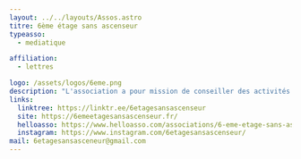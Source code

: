 ```yaml
---
layout: ../../layouts/Assos.astro
titre: 6ème étage sans ascenseur
typeasso:
  - mediatique

affiliation:
  - lettres

logo: /assets/logos/6eme.png
description: "L'association a pour mission de conseiller des activités culturelles parisiennes abordables pour les étudiants, cela par la publication d'un magazine dédiée à l'activité culturelle et aux sorties à Paris"
links:
  linktree: https://linktr.ee/6etagesansascenseur
  site: https://6emeetagesansascenseur.fr/
  helloasso: https://www.helloasso.com/associations/6-eme-etage-sans-ascenseur
  instagram: https://www.instagram.com/6etagesansascenseur/
mail: 6etagesansasceneur@gmail.com
---
```


